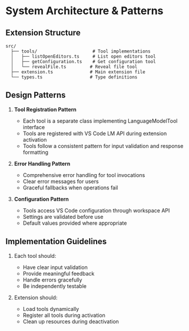 # System Architecture & Patterns

## Extension Structure

```
src/
  ├── tools/                     # Tool implementations
  │   ├── listOpenEditors.ts     # List open editors tool
  │   ├── getConfiguration.ts    # Get configuration tool
  │   └── revealFile.ts         # Reveal file tool
  ├── extension.ts              # Main extension file
  └── types.ts                  # Type definitions
```

## Design Patterns

1. **Tool Registration Pattern**

   - Each tool is a separate class implementing LanguageModelTool interface
   - Tools are registered with VS Code LM API during extension activation
   - Tools follow a consistent pattern for input validation and response formatting

2. **Error Handling Pattern**

   - Comprehensive error handling for tool invocations
   - Clear error messages for users
   - Graceful fallbacks when operations fail

3. **Configuration Pattern**
   - Tools access VS Code configuration through workspace API
   - Settings are validated before use
   - Default values provided where appropriate

## Implementation Guidelines

1. Each tool should:

   - Have clear input validation
   - Provide meaningful feedback
   - Handle errors gracefully
   - Be independently testable

2. Extension should:
   - Load tools dynamically
   - Register all tools during activation
   - Clean up resources during deactivation
